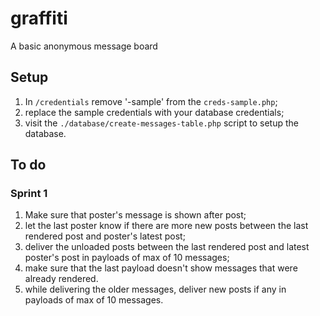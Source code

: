 # graffiti
A basic anonymous message board

## Setup
1. In `/credentials` remove '-sample' from the `creds-sample.php`;
2. replace the sample credentials with your database credentials;
3. visit the `./database/create-messages-table.php` script to setup the database.

## To do

### Sprint 1
1. Make sure that poster's message is shown after post;
2. let the last poster know if there are more new posts between the last rendered post and poster's latest post;
3. deliver the unloaded posts between the last rendered post and latest poster's post in payloads of max of 10 messages;
4. make sure that the last payload doesn't show messages that were already rendered.
5. while delivering the older messages, deliver new posts if any in payloads of max of 10 messages.
